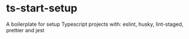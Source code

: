 # ts-start-setup
A boilerplate for setup Typescript projects with: eslint, husky, lint-staged, prettier and jest

